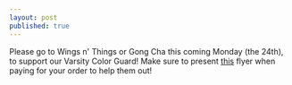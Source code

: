```yaml
---
layout: post
published: true
---
```

Please go to Wings n' Things or Gong Cha this coming Monday (the 24th), to support our Varsity Color Guard! Make sure to present [this](https://drive.google.com/file/d/15cXgWYam48DQsoTkNgALbifGQQp-kiLm/view?usp=sharing) flyer when paying for your order to help them out!
